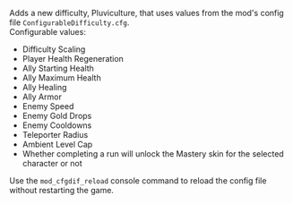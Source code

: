 Adds a new difficulty, Pluviculture, that uses values from the mod's config file `ConfigurableDifficulty.cfg`.  
Configurable values:  
* Difficulty Scaling
* Player Health Regeneration
* Ally Starting Health
* Ally Maximum Health
* Ally Healing
* Ally Armor
* Enemy Speed
* Enemy Gold Drops
* Enemy Cooldowns
* Teleporter Radius
* Ambient Level Cap
* Whether completing a run will unlock the Mastery skin for the selected character or not  

Use the `mod_cfgdif_reload` console command to reload the config file without restarting the game.
